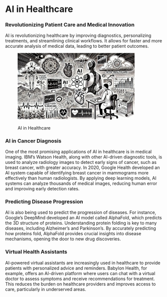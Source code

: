 # AI in Healthcare

### Revolutionizing Patient Care and Medical Innovation

AI is revolutionizing healthcare by improving diagnostics, personalizing treatments, and streamlining clinical workflows. It allows for faster and more accurate analysis of medical data, leading to better patient outcomes.

<div align="left">

<figure><img src="../../.gitbook/assets/image (37).png" alt="" width="375"><figcaption><p>AI in Healthcare</p></figcaption></figure>

</div>

### AI in Cancer Diagnosis

One of the most promising applications of AI in healthcare is in medical imaging. IBM’s Watson Health, along with other AI-driven diagnostic tools, is used to analyze radiology images to detect early signs of cancer, such as breast cancer, with greater accuracy. In 2020, Google Health developed an AI system capable of identifying breast cancer in mammograms more effectively than human radiologists. By applying deep learning models, AI systems can analyze thousands of medical images, reducing human error and improving early detection rates.

### Predicting Disease Progression

AI is also being used to predict the progression of diseases. For instance, Google’s DeepMind developed an AI model called AlphaFold, which predicts the 3D structure of proteins. Understanding protein folding is key to many diseases, including Alzheimer’s and Parkinson’s. By accurately predicting how proteins fold, AlphaFold provides crucial insights into disease mechanisms, opening the door to new drug discoveries.

### Virtual Health Assistants

AI-powered virtual assistants are increasingly used in healthcare to provide patients with personalized advice and reminders. Babylon Health, for example, offers an AI-driven platform where users can chat with a virtual doctor to assess symptoms and receive recommendations for treatment. This reduces the burden on healthcare providers and improves access to care, particularly in underserved areas.
